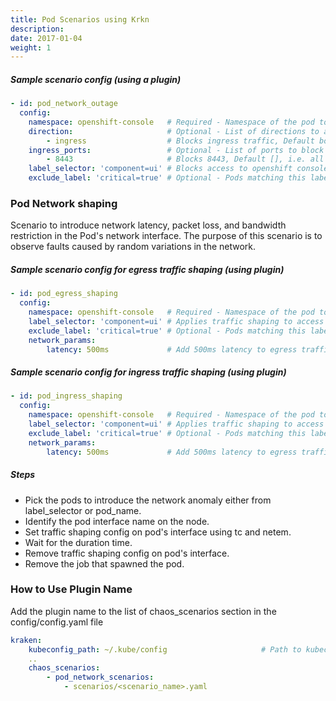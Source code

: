 ```yaml
---
title: Pod Scenarios using Krkn
description: 
date: 2017-01-04
weight: 1
---
```

##### Sample scenario config (using a plugin)
```yaml
- id: pod_network_outage
  config:
    namespace: openshift-console   # Required - Namespace of the pod to which filter need to be applied
    direction:                     # Optional - List of directions to apply filters
        - ingress                  # Blocks ingress traffic, Default both egress and ingress
    ingress_ports:                 # Optional - List of ports to block traffic on
        - 8443                     # Blocks 8443, Default [], i.e. all ports.
    label_selector: 'component=ui' # Blocks access to openshift console
    exclude_label: 'critical=true' # Optional - Pods matching this label will be excluded from the chaos
```
### Pod Network shaping
Scenario to introduce network latency, packet loss, and bandwidth restriction in the Pod's network interface. The purpose of this scenario is to observe faults caused by random variations in the network.

##### Sample scenario config for egress traffic shaping (using plugin)
```yaml
- id: pod_egress_shaping
  config:
    namespace: openshift-console   # Required - Namespace of the pod to which filter need to be applied.
    label_selector: 'component=ui' # Applies traffic shaping to access openshift console.
    exclude_label: 'critical=true' # Optional - Pods matching this label will be excluded from the chaos
    network_params:
        latency: 500ms             # Add 500ms latency to egress traffic from the pod.
```
##### Sample scenario config for ingress traffic shaping (using plugin)
```yaml
- id: pod_ingress_shaping
  config:
    namespace: openshift-console   # Required - Namespace of the pod to which filter need to be applied.
    label_selector: 'component=ui' # Applies traffic shaping to access openshift console.
    exclude_label: 'critical=true' # Optional - Pods matching this label will be excluded from the chaos
    network_params:
        latency: 500ms             # Add 500ms latency to egress traffic from the pod.
```

##### Steps
 - Pick the pods to introduce the network anomaly either from label_selector or pod_name.
 - Identify the pod interface name on the node.
 - Set traffic shaping config on pod's interface using tc and netem.
 - Wait for the duration time.
 - Remove traffic shaping config on pod's interface.
 - Remove the job that spawned the pod.

 ### How to Use Plugin Name
Add the plugin name to the list of chaos_scenarios section in the config/config.yaml file
```yaml
kraken:
    kubeconfig_path: ~/.kube/config                     # Path to kubeconfig
    .. 
    chaos_scenarios:
        - pod_network_scenarios:
            - scenarios/<scenario_name>.yaml
  ```